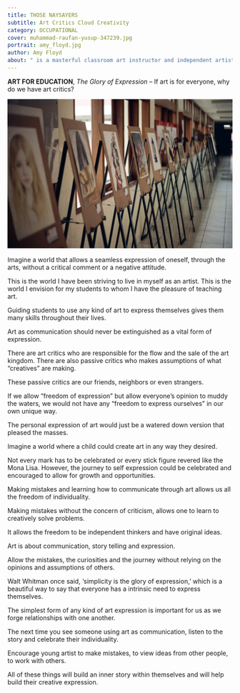 ```yaml
---
title: THOSE NAYSAYERS
subtitle: Art Critics Cloud Creativity
category: OCCUPATIONAL
cover: muhammad-raufan-yusup-347239.jpg
portrait: amy_floyd.jpg
author: Amy Floyd
about: " is a masterful classroom art instructor and independent artist. Her creativity is is displayed at www.amyfloydstudio.com. Her passion for art exudes in every capacity of her life."
---
```


**ART FOR EDUCATION**, *The Glory of Expression* – If art is for everyone, why do we have art critics? 

![unsplash.com](./muhammad-raufan-yusup-347239.jpg)

Imagine a world that allows a seamless expression of oneself, through the arts, without a critical comment or a negative attitude. 

This is the world I have been striving to live in myself as an artist. This is the world I envision for my students to whom I have the pleasure of teaching art. 

Guiding students to use any kind of art to express themselves gives them many skills throughout their lives.  

Art as communication should never be extinguished as a vital form of expression. 

There are art critics who are responsible for the flow and the sale of the art kingdom. There are also passive critics who makes assumptions of what “creatives” are making. 

These passive critics are our friends, neighbors or even strangers. 

If we allow “freedom of expression” but allow everyone’s opinion to muddy the waters, we would not have any “freedom to express ourselves” in our own unique way.  

The personal expression of art would just be a watered down version that pleased the masses. 

Imagine a world where a child could create art in any way they desired. 

Not every mark has to be celebrated or every stick figure revered like the Mona Lisa. However, the journey to self expression could be celebrated and encouraged to allow for growth and opportunities. 

Making mistakes and learning how to communicate through art allows us all the freedom of individuality. 

Making mistakes without the concern of criticism, allows one to learn to creatively solve problems.  

It allows the freedom to be independent thinkers and have original ideas.  

Art is about communication, story telling and expression. 

Allow the mistakes, the curiosities and the journey without relying on the opinions and assumptions of others. 

Walt Whitman once said, ‘simplicity is the glory of expression,’ which is a beautiful way to say that everyone has a intrinsic need to express themselves. 

The simplest form of any kind of art expression is important for us as we forge relationships with one another.  

The next time you see someone using art as communication, listen to the story and celebrate their individuality. 

Encourage young artist to make mistakes, to view ideas from other people, to work with others.  

All of these things will build an inner story within themselves and will help build their creative expression. 
